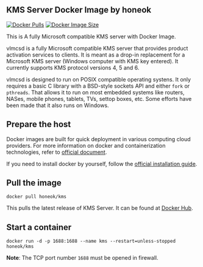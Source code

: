 ## KMS Server Docker Image by honeok

[![Docker Pulls](https://img.shields.io/docker/pulls/honeok/kms.svg?style=flat-square)](https://hub.docker.com/r/honeok/kms)
[![Docker Image Size](https://img.shields.io/docker/image-size/honeok/kms.svg?style=flat-square)](https://hub.docker.com/r/honeok/kms)

This is A fully Microsoft compatible KMS server with Docker Image.

vlmcsd is a fully Microsoft compatible KMS server that provides product activation services to clients. It is meant as a drop-in replacement for a Microsoft KMS server (Windows computer with KMS key entered). It currently supports KMS protocol versions 4, 5 and 6.

vlmcsd is designed to run on POSIX compatible operating systens. It only requires a basic C library with a BSD-style sockets API and either `fork` or `pthreads`. That allows it to run on most embedded systems like routers, NASes, mobile phones, tablets, TVs, settop boxes, etc. Some efforts have been made that it also runs on Windows.

## Prepare the host

Docker images are built for quick deployment in various computing cloud providers.
For more information on docker and containerization technologies, refer to [official document][1].

If you need to install docker by yourself, follow the [official installation guide][2].

## Pull the image

```shell
docker pull honeok/kms
```

This pulls the latest release of KMS Server.
It can be found at [Docker Hub][3].

## Start a container

```shell
docker run -d -p 1688:1688 --name kms --restart=unless-stopped honeok/kms
```

**Note**: The TCP port number `1688` must be opened in firewall.

[1]: https://docs.docker.com
[2]: https://docs.docker.com/install
[3]: https://hub.docker.com/r/honeok/kms